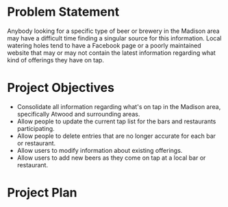 # Problem Statement

Anybody looking for a specific type of beer or brewery in the Madison area may have a difficult time finding a singular 
source for this information. Local watering holes tend to have a Facebook page or a poorly maintained website that may or may
not contain the latest information regarding what kind of offerings they have on tap. 

# Project Objectives

- Consolidate all information regarding what's on tap in the Madison area, specifically Atwood and surrounding areas. 
- Allow people to update the current tap list for the bars and restaurants participating.
- Allow people to delete entries that are no longer accurate for each bar or restaurant. 
- Allow users to modify information about existing offerings. 
- Allow users to add new beers as they come on tap at a local bar or restaurant. 

# Project Plan 